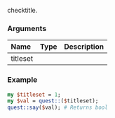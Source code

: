 checktitle.
### Arguments
**Name**|**Type**|**Description**
:---|:---|:---
titleset||

### Example

```perl
my $titleset = 1;
my $val = quest::($titleset);
quest::say($val); # Returns bool
```